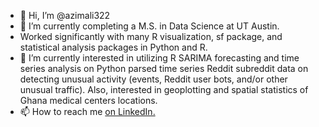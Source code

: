 - 👋 Hi, I’m @azimali322
- 🌱 I’m currently completing a M.S. in Data Science at UT Austin. 
- Worked significantly with many R visualization, sf package, and statistical analysis packages in Python and R. 
- 👀 I’m currently interested in utilizing R SARIMA forecasting and time series analysis on Python parsed time series Reddit subreddit data on detecting unusual activity (events, Reddit user bots, and/or other unusual traffic). Also, interested in geoplotting and spatial statistics of Ghana medical centers locations.
- 📫 How to reach me [on LinkedIn.](https://www.linkedin.com/in/azim-ali-b921b2161/)

<!---
azimali322/azimali322 is a ✨ special ✨ repository because its `README.md` (this file) appears on your GitHub profile.
You can click the Preview link to take a look at your changes.
--->

